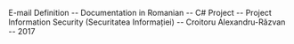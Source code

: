 E-mail Definition --
Documentation in Romanian --
C# Project --
Project Information Security (Securitatea Informației) --
Croitoru Alexandru-Răzvan -- 
2017
